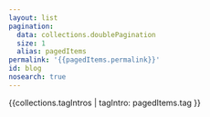 ```yaml
---
layout: list
pagination:
  data: collections.doublePagination
  size: 1
  alias: pagedItems
permalink: '{{pagedItems.permalink}}'
id: blog
nosearch: true
---
```

{{collections.tagIntros | tagIntro: pagedItems.tag }}